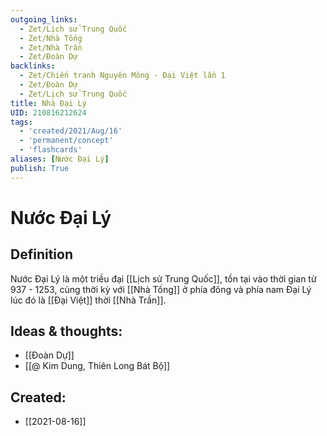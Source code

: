 ```yaml
---
outgoing_links:
  - Zet/Lịch sử Trung Quốc
  - Zet/Nhà Tống
  - Zet/Nhà Trần
  - Zet/Đoàn Dự
backlinks:
  - Zet/Chiến tranh Nguyên Mông - Đại Việt lần 1
  - Zet/Đoàn Dự
  - Zet/Lịch sử Trung Quốc
title: Nhà Đại Lý
UID: 210816212624
tags:
  - 'created/2021/Aug/16'
  - 'permanent/concept'
  - 'flashcards'
aliases: [Nước Đại Lý]
publish: True
---
```

# Nước Đại Lý

## Definition
Nước Đại Lý là một triều đại [[Lịch sử Trung Quốc]], tồn tại vào thời gian từ 937 - 1253, cùng thời kỳ với [[Nhà Tống]] ở phía đông và phía nam Đại Lý lúc đó là [[Đại Việt]] thời [[Nhà Trần]].

## Ideas & thoughts:
- [[Đoàn Dự]]
- [[@ Kim Dung, Thiên Long Bát Bộ]]

## Created:
- [[2021-08-16]]
